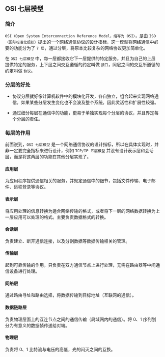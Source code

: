 ## OSI 七层模型

### 简介 
`OSI（Open System Interconnection Reference Model，缩写为 OSI）`，是由 `ISO（国际标准化组织）`提出的一个网络通信协议的设计指标，这一模型将网络通信中必要的功能分为了 `7 层`，通过分层，将原本比较复杂的网络协议更加简单化。

在 `OSI 七层模型` 中，每一层都接收它下一层提供的特定服务，并且为自己的上层提供特定的服务，上下层之间交互遵循的约定叫做 `接口`，同层之间的交互所遵循的约定叫做 `协议`。

### 分层的好处

+ 协议分层就好像计算机软件中的模块化开发，各自独立，组合起来实现网络通信，如果某些分层发生变化也不会波及整个系统，因此灵活性和扩展性较强。

+ 通过细分每层在通信中的功能，更易于单独实现每个分层的协议，并且界定每个分层的责任。

### 每层的作用
前面说到，`OSI 七层模型` 是一个网络通信协议的设计指标，所以在具体实现时，并非一定要完全指标来进行设计，例如 `TCP/IP 五层模型` 并没有设计表示层和会话层，而是将这两层的功能在其他分层实现了。

#### 应用层
为应用程序提供通信相关的服务，并规定通信中的细节，包括文件传输、电子邮件、远程登录等协议。

#### 表示层
将应用处理的信息转换为适合网络传输的格式，或者将下一层的网络数据转换为上一层应用可以处理的格式。主要负责数据格式的转换。

#### 会话层
负责建立、断开通信连接，以及分割数据等数据传输相关的管理。

#### 传输层
起到可靠传输的作用，只负责在双方通信节点上进行处理，无需在路由器等中间通信设备进行处理。

#### 网络层
通过路由寻址和路由选择，将数据传输到目标地址（互联网的通信）。

#### 数据链路层
负责物理层面上的互连节点之间的通信传输（局域网内的通信）。将 0、1 序列划分为有意义的数据帧传送给对端。

#### 物理层
负责将 0、1 比特流与电压的高低，光的闪灭之间的互换。





